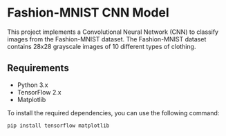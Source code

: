 # Fashion-MNIST CNN Model

This project implements a Convolutional Neural Network (CNN) to classify images from the Fashion-MNIST dataset. The Fashion-MNIST dataset contains 28x28 grayscale images of 10 different types of clothing.

## Requirements

- Python 3.x
- TensorFlow 2.x
- Matplotlib

To install the required dependencies, you can use the following command:

```bash
pip install tensorflow matplotlib
